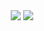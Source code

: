 <div align="center">
  <img src="https://github-readme-stats.vercel.app/api?username=hghgthifg&show_icons=true&icon_color=CE1D2D&text_color=718096&bg_color=2D333B&hide_title=true" />
  <img src="https://github-readme-stats.vercel.app/api/top-langs/?username=hghgthifg&exclude_repo=hghgthifg.github.io&bg_color=2D333B" />
</div>
